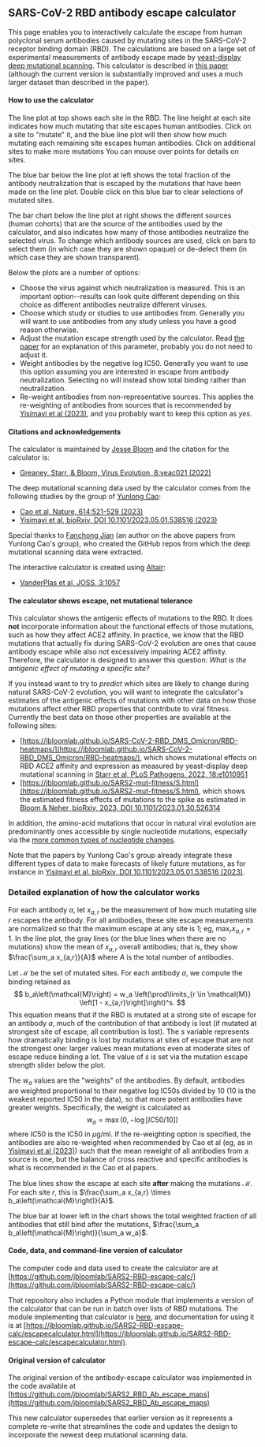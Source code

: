 ## SARS-CoV-2 RBD antibody escape calculator
This page enables you to interactively calculate the escape from human polyclonal serum antibodies caused by mutating sites in the SARS-CoV-2 receptor binding domain (RBD).
The calculations are based on a large set of experimental measurements of antibody escape made by [yeast-display deep mutational scanning](https://doi.org/10.1016/j.chom.2020.11.007).
This calculator is described in [this paper](https://doi.org/10.1093/ve/veac021) (although the current version is substantially improved and uses a much larger dataset than described in the paper).

#### How to use the calculator
The line plot at top shows each site in the RBD.
The line height at each site indicates how much mutating that site escapes human antibodies.
Click on a site to "mutate" it, and the blue line plot will then show how much mutating each remaining site escapes human antibodies.
Click on additional sites to make more mutations
You can mouse over points for details on sites.

The blue bar below the line plot at left shows the total fraction of the antibody neutralization that is escaped by the mutations that have been made on the line plot.
Double click on this blue bar to clear selections of mutated sites.

The bar chart below the line plot at right shows the different sources (human cohorts) that are the source of the antibodies used by the calculator, and also indicates how many of those antibodies neutralize the selected virus.
To change which antibody sources are used, click on bars to select them (in which case they are shown opaque) or de-delect them (in which case they are shown transparent).

Below the plots are a number of options:

 - Choose the virus against which neutralization is measured. This is an important option--results can look quite different depending on this choice as different antibodies neutralize different viruses.
 - Choose which study or studies to use antibodies from. Generally you will want to use antibodies from any study unless you have a good reason otherwise.
 - Adjust the mutation escape strength used by the calculator. Read [the paper](https://doi.org/10.1093/ve/veac021) for an explanation of this parameter, probably you do not need to adjust it.
 - Weight antibodies by the negative log IC50. Generally you want to use this option assuming you are interested in escape from antibody neutralization. Selecting no will instead show total binding rather than neutralization.
 - Re-weight antibodies from non-representative sources. This applies the re-weighting of antibodies from sources that is recommended by [Yisimayi et al (2023)](https://doi.org/10.1101/2023.05.01.538516), and you probably want to keep this option as *yes*.

#### Citations and acknowledgements
The calculator is maintained by [Jesse Bloom](https://twitter.com/jbloom_lab) and the citation for the calculator is:

 - [Greaney, Starr, & Bloom, Virus Evolution, 8:veac021 (2022)](https://doi.org/10.1093/ve/veac021)

The deep mutational scanning data used by the calculator comes from the following studies by the group of [Yunlong Cao](https://twitter.com/yunlong_cao/):

 - [Cao et al, Nature, 614:521-529 (2023)](https://www.nature.com/articles/s41586-022-05644-7)
 - [Yisimayi et al, bioRxiv, DOI 10.1101/2023.05.01.538516 (2023)](https://doi.org/10.1101/2023.05.01.538516)

Special thanks to [Fanchong Jian](https://twitter.com/jianfcpku) (an author on the above papers from Yunlong Cao's group), who created the GitHub repos from which the deep mutational scanning data were extracted.

The interactive calculator is created using [Altair](https://altair-viz.github.io/):

 - [VanderPlas et al, JOSS, 3:1057](https://joss.theoj.org/papers/10.21105/joss.01057)

#### The calculator shows escape, **not** mutational tolerance
This calculator shows the antigenic effects of mutations to the RBD.
It does **not** incorporate information about the functional effects of those mutations, such as how they affect ACE2 affinity.
In practice, we know that the RBD mutations that actually fix during SARS-CoV-2 evolution are ones that cause antibody escape while also not excessively impairing ACE2 affinity.
Therefore, the calculator is designed to answer this question: *What is the antigenic effect of mutating a specific site?*

If you instead want to try to *predict* which sites are likely to change during natural SARS-CoV-2 evolution, you will want to integrate the calculator's estimates of the antigenic effects of mutations with other data on how those mutations affect other RBD properties that contribute to viral fitness.
Currently the best data on those other properties are available at the following sites:

 - [https://jbloomlab.github.io/SARS-CoV-2-RBD_DMS_Omicron/RBD-heatmaps/](https://jbloomlab.github.io/SARS-CoV-2-RBD_DMS_Omicron/RBD-heatmaps/), which shows mutational effects on RBD ACE2 affinity and expression as measured by yeast-display deep mutational scanning in [Starr et al, PLoS Pathogens, 2022, 18:e1010951](https://doi.org/10.1371/journal.ppat.1010951)
 - [https://jbloomlab.github.io/SARS2-mut-fitness/S.html](https://jbloomlab.github.io/SARS2-mut-fitness/S.html), which shows the estimated fitness effects of mutations to the spike as estimated in [Bloom & Neher, bioRxiv, 2023, DOI 10.1101/2023.01.30.526314](https://doi.org/10.1101/2023.01.30.526314)

In addition, the amino-acid mutations that occur in natural viral evolution are predominantly ones accessible by single nucleotide mutations, especially via the [more common types of nucleotide changes](https://doi.org/10.1093/molbev/msad085).

Note that the papers by Yunlong Cao's group already integrate these different types of data to make forecasts of likely future mutations, as for instance in [Yisimayi et al, bioRxiv, DOI 10.1101/2023.05.01.538516 (2023)](https://doi.org/10.1101/2023.05.01.538516).

### Detailed explanation of how the calculator works
For each antibody $a$, let $x_{a,r}$ be the measurement of how much mutating site $r$ escapes the antibody.
For all antibodies, these site escape measurements are normalized so that the maximum escape at any site is 1; eg, $\max_r x_{a,r} = 1$.
In the line plot, the gray lines (or the blue lines when there are no mutations) show the mean of $x_{a,r}$ overall antibodies; that is, they show $\frac{\sum_a x_{a,r}}{A}$ where $A$ is the total number of antibodies.

Let $\mathcal{M}$ be the set of mutated sites.
For each antibody $a$, we compute the binding retained as
$$
b_a\left(\mathcal{M}\right) = w_a \left(\prod\limits_{r \in \mathcal{M}} \left[1 - x_{a,r}\right]\right)^s.
$$
This equation means that if the RBD is mutated at a strong site of escape for an antibody $a$, much of the contribution of that antibody is lost (if mutated at strongest site of escape, all contribution is lost).
The $s$ variable represents how dramatically binding is lost by mutations at sites of escape that are not the strongest one: larger values mean mutations even at moderate sites of escape reduce binding a lot.
The value of $s$ is set via the mutation escape strength slider below the plot.

The $w_a$ values are the "weights" of the antibodies.
By default, antibodies are weighted proportional to their negative log IC50s divided by 10 (10 is the weakest reported IC50 in the data), so that more potent antibodies have greater weights.
Specifically, the weight is calculated as
$$w_a = \max\left(0, -\log \left[IC50 / 10\right] \right)$$
where $IC50$ is the IC50 in $\mu$g/ml.
If the re-weighting option is specified, the antibodies are also re-weighted when recommended by Cao et al (eg, as in [Yisimayi et al (2023)](https://doi.org/10.1101/2023.05.01.538516)) such that the mean reweight of all antibodies from a source is one, but the balance of cross reactive and specific antibodies is what is recommended in the Cao et al papers.

The blue lines show the escape at each site **after** making the mutations $\mathcal{M}$.
For each site $r$, this is $\frac{\sum_a x_{a,r} \times b_a\left(\mathcal{M}\right)}{A}$.

The blue bar at lower left in the chart shows the total weighted fraction of all antibodies that still bind after the mutations, $\frac{\sum_a b_a\left(\mathcal{M}\right)}{\sum_a w_a}$.

#### Code, data, and command-line version of calculator
The computer code and data used to create the calculator are at [https://github.com/jbloomlab/SARS2-RBD-escape-calc/](https://github.com/jbloomlab/SARS2-RBD-escape-calc/)

That repository also includes a Python module that implements a version of the calculator that can be run in batch over lists of RBD mutations.
The module implementing that calculator is [here](https://github.com/jbloomlab/SARS2-RBD-escape-calc/blob/main/escapecalculator.py), and documentation for using it is at [https://jbloomlab.github.io/SARS2-RBD-escape-calc/escapecalculator.html](https://jbloomlab.github.io/SARS2-RBD-escape-calc/escapecalculator.html).

#### Original version of calculator
The original version of the antibody-escape calculator was implemented in the code available at [https://github.com/jbloomlab/SARS2_RBD_Ab_escape_maps](https://github.com/jbloomlab/SARS2_RBD_Ab_escape_maps)

This new calculator supersedes that earlier version as it represents a complete re-write that streamlines the code and updates the design to incorporate the newest deep mutational scanning data.
